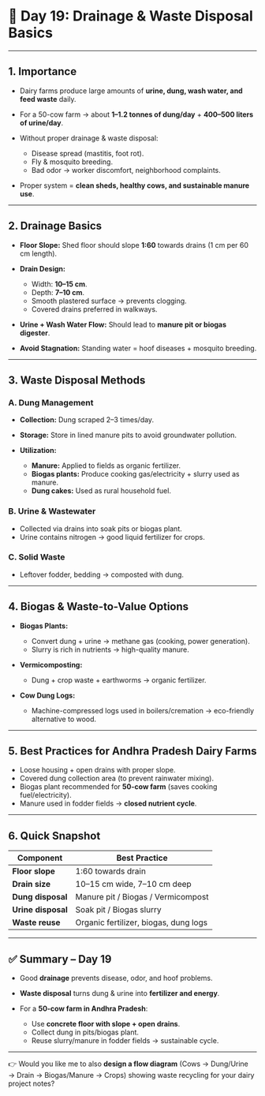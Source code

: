 <h1>🐄 Day 19: Drainage & Waste Disposal Basics</h1>

---

## 1. Importance

* Dairy farms produce large amounts of **urine, dung, wash water, and feed waste** daily.
* For a 50-cow farm → about **1–1.2 tonnes of dung/day** + **400–500 liters of urine/day**.
* Without proper drainage & waste disposal:

  * Disease spread (mastitis, foot rot).
  * Fly & mosquito breeding.
  * Bad odor → worker discomfort, neighborhood complaints.
* Proper system = **clean sheds, healthy cows, and sustainable manure use**.

---

## 2. Drainage Basics

* **Floor Slope:** Shed floor should slope **1:60** towards drains (1 cm per 60 cm length).
* **Drain Design:**

  * Width: **10–15 cm**.
  * Depth: **7–10 cm**.
  * Smooth plastered surface → prevents clogging.
  * Covered drains preferred in walkways.
* **Urine + Wash Water Flow:** Should lead to **manure pit or biogas digester**.
* **Avoid Stagnation:** Standing water = hoof diseases + mosquito breeding.

---

## 3. Waste Disposal Methods

### **A. Dung Management**

* **Collection:** Dung scraped 2–3 times/day.
* **Storage:** Store in lined manure pits to avoid groundwater pollution.
* **Utilization:**

  * **Manure:** Applied to fields as organic fertilizer.
  * **Biogas plants:** Produce cooking gas/electricity + slurry used as manure.
  * **Dung cakes:** Used as rural household fuel.

### **B. Urine & Wastewater**

* Collected via drains into soak pits or biogas plant.
* Urine contains nitrogen → good liquid fertilizer for crops.

### **C. Solid Waste**

* Leftover fodder, bedding → composted with dung.

---

## 4. Biogas & Waste-to-Value Options

* **Biogas Plants:**

  * Convert dung + urine → methane gas (cooking, power generation).
  * Slurry is rich in nutrients → high-quality manure.
* **Vermicomposting:**

  * Dung + crop waste + earthworms → organic fertilizer.
* **Cow Dung Logs:**

  * Machine-compressed logs used in boilers/cremation → eco-friendly alternative to wood.

---

## 5. Best Practices for Andhra Pradesh Dairy Farms

* Loose housing + open drains with proper slope.
* Covered dung collection area (to prevent rainwater mixing).
* Biogas plant recommended for **50-cow farm** (saves cooking fuel/electricity).
* Manure used in fodder fields → **closed nutrient cycle**.

---

## 6. Quick Snapshot

| Component          | Best Practice                         |
| ------------------ | ------------------------------------- |
| **Floor slope**    | 1:60 towards drain                    |
| **Drain size**     | 10–15 cm wide, 7–10 cm deep           |
| **Dung disposal**  | Manure pit / Biogas / Vermicompost    |
| **Urine disposal** | Soak pit / Biogas slurry              |
| **Waste reuse**    | Organic fertilizer, biogas, dung logs |

---

## ✅ Summary – Day 19

* Good **drainage** prevents disease, odor, and hoof problems.
* **Waste disposal** turns dung & urine into **fertilizer and energy**.
* For a **50-cow farm in Andhra Pradesh**:

  * Use **concrete floor with slope + open drains**.
  * Collect dung in pits/biogas plant.
  * Reuse slurry/manure in fodder fields → sustainable cycle.

---

👉 Would you like me to also **design a flow diagram** (Cows → Dung/Urine → Drain → Biogas/Manure → Crops) showing waste recycling for your dairy project notes?
